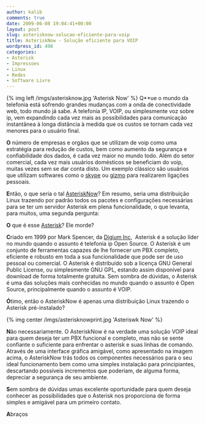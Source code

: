```yaml
---
author: kalib
comments: true
date: 2009-06-08 19:04:41+00:00
layout: post
slug: asterisknow-solucao-eficiente-para-voip
title: AsteriskNow - Solução eficiente para VOIP
wordpress_id: 498
categories:
- Asterisk
- Impressoes
- Linux
- Redes
- Software Livre
---
```


{% img left /imgs/asterisknow.jpg 'Asterisk Now' %}
Q**ue o mundo da telefonia está sofrendo grandes mudanças com a onda de conectividade web, todo mundo já sabe. A telefonia IP, VOIP, ou simplesmente voz sobre ip, vem expandindo cada vez mais as possibilidades para comunicação instantânea à longa distância à medida que os custos se tornam cada vez menores para o usuário final.

**O** número de empresas e orgãos que se utilizam de voip como uma estratégia para redução de custos, bem como aumento da segurança e confiabilidade dos dados, é cada vez maior no mundo todo. Além do setor comercial, cada vez mais usuários domésticos se beneficiam do voip, muitas vezes sem se dar conta disto. Um exemplo clássico são usuários que utilizam softwares como o [skype](https://www.skype.com/) ou [gizmo](https://www.gizmoproject.com/) para realizarem ligações pessoais.

**E**ntão, o que seria o tal [AsteriskNow](https://www.asterisknow.org)? Em resumo, seria uma distribuição Linux trazendo por padrão todos os pacotes e configurações necessárias para se ter um servidor Asterisk em plena funcionalidade, o que levanta, para muitos, uma segunda pergunta:

**O** que é esse [Asterisk](https://www.asterisk.org/)? Ele morde?

**C**riado em 1999 por Mark Spencer, da [Digium Inc](https://www.digium.com/),  Asterisk é a solução líder no mundo quando o assunto é telefonia ip Open Source. O Asterisk é um conjunto de ferramentas capazes de lhe fornecer um PBX completo, eficiente e robusto em toda a sua funcionalidade que pode ser de uso pessoal ou comercial. O Asterisk é distribuído sob a licença GNU General Public License, ou simplesmente GNU GPL, estando assim disponível para download de forma totalmente gratuita. Sem sombra de dúvidas, o Asterisk é uma das soluções mais conhecidas no mundo quando o assunto é Open Source, principalmente quando o assunto é VOIP.

**Ó**timo, então o AsteriskNow é apenas uma distribuição Linux trazendo o Asterisk pré-instalado?

{% img center /imgs/asterisknowprint.jpg 'Asteriswk Now' %}

**N**ão necessariamente. O AsteriskNow é na verdade uma solução VOIP ideal para quem deseja ter um PBX funcional e completo, mas não se sente confiante o suficiente para enfrentar o asterisk e suas linhas de comando. Através de uma interface gráfica amigável, como apresentado na imagem acima, o AsteriskNow trás todos os componentes necessários para o seu ideal funcionamento bem como uma simples instalação para principiantes, descartando possíveis incrementos que poderiam, de alguma forma, depreciar a segurança de seu ambiente.

**S**em sombra de dúvidas umas excelente oportunidade para quem deseja conhecer as possibilidades que o Asterisk nos proporciona de forma simples e amigável para um primeiro contato.

**A**braços